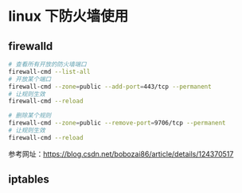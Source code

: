 # linux 下防火墙使用

## firewalld

```sh
# 查看所有开放的防火墙端口
firewall-cmd --list-all
# 开放某个端口
firewall-cmd --zone=public --add-port=443/tcp --permanent
# 让规则生效
firewall-cmd --reload

# 删除某个规则
firewall-cmd --zone=public --remove-port=9706/tcp --permanent
# 让规则生效
firewall-cmd --reload
```

参考网址：https://blog.csdn.net/bobozai86/article/details/124370517

## iptables